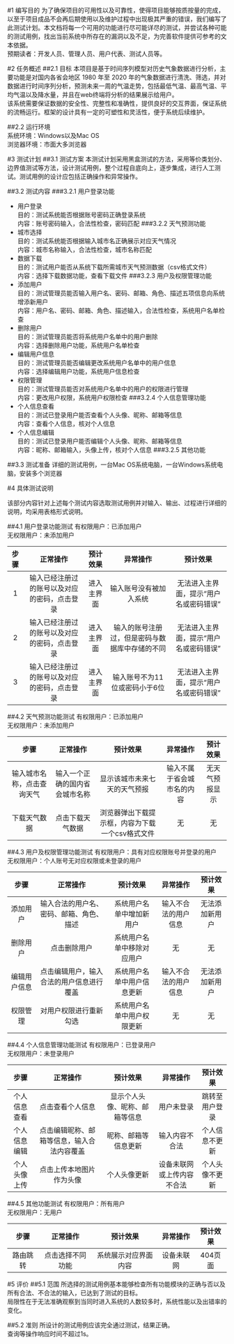 #1 编写目的
为了确保项目的可用性以及可靠性，使得项目能够按质按量的完成，以至于项目成品不会再后期使用以及维护过程中出现极其严重的错误，我们编写了此测试计划。本文档将每一个可用的功能进行尽可能详尽的测试，并尝试各种可能的测试用例，找出当前系统中所存在的漏洞以及不足，为完善软件提供可参考的文本依据。   
预期读者：开发人员、管理人员、用户代表、测试人员等。   

#2 任务概述
##2.1 目标
本项目是基于时间序列模型对历史气象数据进行分析，主要功能是对国内各省会地区 1980 年至 2020 年的气象数据进行清洗、筛选，并对数据进行时间序列分析，预测未来一周的气温走势，包括最低气温、最高气温、平均气温以及降水量，并且在web终端将分析的结果展示给用户。   
该系统需要保证数据的安全性、完整性和准确性，提供良好的交互界面，保证系统的流畅运行。框架的设计具有一定的可塑性和灵活性，便于系统后续维护。

##2.2 运行环境  
系统环境：Windows以及Mac OS   
浏览器环境：市面大多浏览器

#3 测试计划
##3.1 测试方案
本测试计划采用黑盒测试的方法，采用等价类划分、边界值测试等方法，设计测试用例，整个过程自底向上，逐步集成，进行人工测试。测试用例的设计应包括正确操作和异常操作。   

##3.2 测试内容
###3.2.1 用户登录功能
* 用户登录   
  目的：测试系统能否根据账号密码正确登录系统   
  内容：账号密码输入，合法性检查，密码匹配
###3.2.2 天气预测功能
* 城市选择   
  目的：测试系统能否根据输入城市名正确展示对应天气情况   
  内容：城市名称输入，合法性检查，城市名称匹配
* 数据下载   
  目的：测试用户能否从系统下载所需城市天气预测数据（csv格式文件）   
  内容：选择下载数据功能，查看下载文件
###3.2.3 用户及权限管理功能
* 添加用户   
  目的：测试管理员能否输入用户名、密码、邮箱、角色、描述五项信息向系统增添新用户  
  内容：用户名、密码、邮箱、角色、描述输入，合法性检查，系统用户名单检查
* 删除用户   
  目的：测试管理员能否将系统用户名单中的用户删除   
  内容：选择删除用户功能，系统用户名单检查
* 编辑用户信息   
  目的：测试管理员能否编辑更改系统用户名单中的用户信息   
  内容：选择编辑用户功能，系统用户信息检查
* 权限管理   
  目的：测试管理员能否对系统用户名单中的用户的权限进行管理   
  内容：更改用户权限，系统用户权限检查
###3.2.4 个人信息管理功能
* 个人信息查看   
  目的：测试已登录用户能否查看个人头像、昵称、邮箱等信息   
  内容：查看个人信息，核对个人信息
* 个人信息编辑   
  目的：测试已登录用户能否编辑个人头像、昵称、邮箱等信息   
  内容：昵称、邮箱输入，头像上传，核对个人信息
###3.2.5 其他功能


##3.3 测试准备
详细的测试用例，一台Mac OS系统电脑，一台Windows系统电脑，安装多个浏览器
   
#4 具体测试说明

该部分内容针对上述每个测试内容选取测试用例并对输入、输出、过程进行详细的说明，均采用表格形式说明。   

##4.1 用户登录功能测试
有权限用户：已添加用户   
无权限用户：未添加用户   

|步骤|正常操作|预计效果|异常操作|预计效果|
|:--:|:-----:|:-----:|:-----:|:-----:|
|1|输入已经注册过的账号以及对应的密码，点击登录|进入主界面|输入账号没有被加入系统|无法进入主界面，提示“用户名或密码错误”|
|2|输入已经注册过的账号以及对应的密码，点击登录|进入主界面|输入的账号注册过，但是密码与数据库中存储的不同|无法进入主界面，提示“用户名或密码错误”|
|3|输入已经注册过的账号以及对应的密码，点击登录|进入主界面|输入账号不为11位或密码小于6位|无法进入主界面，提示“用户名或密码错误”|

##4.2 天气预测功能测试
有权限用户：已添加用户   
无权限用户：未添加用户   

|步骤|正常操作|预计效果|异常操作|预计效果|
|:--:|:-----:|:-----:|:-----:|:-----:|
|输入城市名称，点击查询天气|输入一个正确的国内省会城市名称|显示该城市未来七天的天气预报|输入不属于省会城市名的内容|无天气预报显示|
|下载天气数据|点击下载天气数据|浏览器弹出下载提示框，内容为下载一个csv格式文件|无|无|

##4.3 用户及权限管理功能测试
有权限用户：具有对应权限账号并登录的用户   
无权限用户：个人账号无对应权限或未登录的用户  

|步骤|正常操作|预计效果|异常操作|预计效果|
|:--:|:-----:|:-----:|:-----:|:-----:|
|添加用户|输入合法的用户名、密码、邮箱、角色、描述|系统用户名单中增加新用户|输入不合法的用户信息|无法添加新用户|
|删除用户|点击删除用户|系统用户名单中移除对应用户|无|无|
|编辑用户信息|点击编辑用户，输入合法的用户信息进行覆盖|系统用户名单中用户信息更新|输入不合法的用户信息|无法添加新用户|
|权限管理|对用户权限进行重新勾选|系统用户名单中用户权限更新|无|无|

##4.4 个人信息管理功能测试
有权限用户：已登录用户   
无权限用户：未登录用户

|步骤|正常操作|预计效果|异常操作|预计效果|
|:--:|:-----:|:-----:|:-----:|:-----:|
|个人信息查看|点击查看个人信息|显示个人头像、昵称、邮箱等信息|用户未登录|跳转至用户登录|
|个人信息编辑|点击编辑昵称、邮箱等信息，输入合法内容覆盖|昵称、邮箱等信息更新|输入内容不合法|个人信息不更新|
|个人头像上传|点击上传本地图片作为头像|个人头像更新|设备未联网或上传内容不合法|个人头像不更新|

##4.5 其他功能测试
有权限用户：所有用户   
无权限用户：无用户

|步骤|正常操作|预计效果|异常操作|预计效果|
|:--:|:-----:|:-----:|:-----:|:-----:|
|路由跳转|点击选择不同功能|系统展示对应界面内容|设备未联网|404页面|

#5 评价
##5.1 范围
所选择的测试用例基本能够检查所有功能模块的正确与否以及所有合法、不合法的输入，已达到了测试的目标。   
局限性在于无法准确观察到当同时进入系统的人数较多时，系统性能以及出错率的变化。

##5.2 准则
所设计的测试用例应该完全通过测试，结果正确。   
查询等操作响应时间不超过1s。